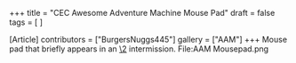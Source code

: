 +++
title = "CEC Awesome Adventure Machine Mouse Pad"
draft = false
tags = [ ]

[Article]
contributors = ["BurgersNuggs445"]
gallery = ["AAM"]
+++
Mouse pad that briefly appears in an [\2](\1) intermission.<gallery>
File:AAM Mousepad.png
</gallery>